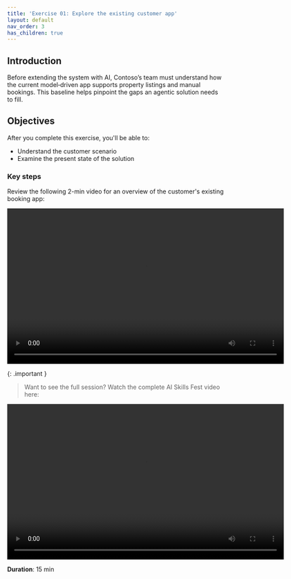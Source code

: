 ```yaml
---
title: 'Exercise 01: Explore the existing customer app'
layout: default
nav_order: 3
has_children: true
---
```


## Introduction
Before extending the system with AI, Contoso’s team must understand how the current model‑driven app supports property listings and manual bookings. This baseline helps pinpoint the gaps an agentic solution needs to fill.

## Objectives
After you complete this exercise, you'll be able to:
- Understand the customer scenario
- Examine the present state of the solution

### Key steps 

Review the following 2-min video for an overview of the customer's existing booking app:

<div>
<video style="width: 640px; height: 360px;" controls> 
<source src="../../media/AI_Skills_Fest_New.mp4" type="video/mp4"> 
</video> </div>


{: .important }
> Want to see the full session? Watch the complete AI Skills Fest video here:
>
> <div> 
  <video style="width: 640px; height: 360px;" controls> 
  <source src="./../media/AI_Skills_Fest_-_Copilot_Studio_compressed.mp4" type="video/mp4"> 
  </video> 
  </div>



**Duration**: 15 min
